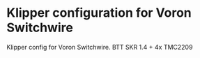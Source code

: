 # Klipper configuration for Voron Switchwire
Klipper config for Voron Switchwire. BTT SKR 1.4 + 4x TMC2209
